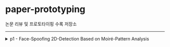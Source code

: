 # paper-prototyping

논문 리뷰 및 프로토타이핑 수록 저장소  

---
<details>
<summary> p1 - Face-Spoofing 2D-Detection Based on Moiré-Pattern Analysis </summary>

## paper link : [IEEE](https://ieeexplore.ieee.org/abstract/document/7056504)  
## summary
using Moiré-Pattern* for detect spoofing.
## in repository  
1. review.ipynb : paper review notebook  
2. main.py : end to end function  
## blog post : [Blog](https://ryanheart.tistory.com/11)

</details>
